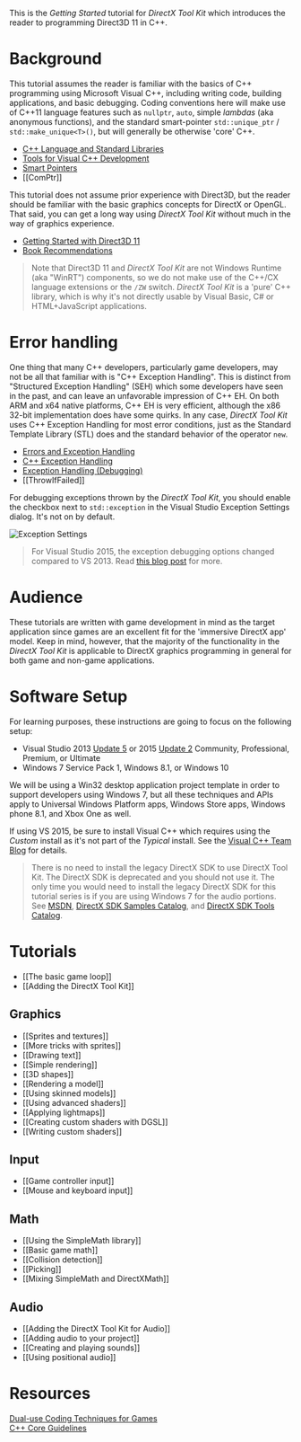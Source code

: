 This is the _Getting Started_ tutorial for _DirectX Tool Kit_ which introduces the reader to programming Direct3D 11 in C++.

# Background
This tutorial assumes the reader is familiar with the basics of C++ programming using Microsoft Visual C++, including writing code, building applications, and basic debugging. Coding conventions here will make use of C++11 language features such as ``nullptr``, ``auto``, simple _lambdas_  (aka anonymous functions), and the standard smart-pointer ``std::unique_ptr`` / ``std::make_unique<T>()``, but will generally be otherwise 'core' C++.

* [C++ Language and Standard Libraries](http://msdn.microsoft.com/en-us/library/hh875057.aspx)
* [Tools for Visual C++ Development](http://msdn.microsoft.com/en-us/library/hh967574.aspx)
* [Smart Pointers](http://msdn.microsoft.com/en-us/library/hh279674.aspx)
* [[ComPtr]]

This tutorial does not assume prior experience with Direct3D, but the reader should be familiar with the basic graphics concepts for DirectX or OpenGL. That said, you can get a long way using _DirectX Tool Kit_ without much in the way of graphics experience.

* [Getting Started with Direct3D 11](http://blogs.msdn.com/b/chuckw/archive/2011/07/11/getting-started-with-direct3d-11.aspx)
* [Book Recommendations](http://blogs.msdn.com/b/chuckw/archive/2014/04/07/book-recommendations.aspx)

> Note that Direct3D 11 and _DirectX Tool Kit_ are not Windows Runtime (aka "WinRT") components, so we do not make use of the C++/CX language extensions or the ``/ZW`` switch. _DirectX Tool Kit_ is a 'pure' C++ library, which is why it's not directly usable by Visual Basic, C# or HTML+JavaScript applications.

# Error handling
One thing that many C++ developers, particularly game developers, may not be all that familiar with is "C++ Exception Handling". This is distinct from "Structured Exception Handling" (SEH) which some developers have seen in the past, and can leave an unfavorable impression of C++ EH. On both ARM and x64 native platforms, C++ EH is very efficient, although the x86 32-bit implementation does have some quirks. In any case, _DirectX Tool Kit_ uses C++ Exception Handling for most error conditions, just as the Standard Template Library (STL) does and the standard behavior of the operator ``new``.

* [Errors and Exception Handling](http://msdn.microsoft.com/en-us/library/hh279678.aspx)
* [C++ Exception Handling](http://msdn.microsoft.com/en-us/library/4t3saedz.aspx)
* [Exception Handling (Debugging)](http://msdn.microsoft.com/en-us/library/x85tt0dd.aspx)
* [[ThrowIfFailed]]

For debugging exceptions thrown by the _DirectX Tool Kit_, you should enable the checkbox next to ``std::exception`` in the Visual Studio Exception Settings dialog. It's not on by default.

![Exception Settings](https://github.com/Microsoft/DirectXTK/wiki/images/DebugExcept.PNG)

> For Visual Studio 2015, the exception debugging options changed compared to VS 2013. Read [this blog post](https://blogs.msdn.microsoft.com/visualstudioalm/2015/02/23/the-new-exception-settings-window-in-visual-studio-2015/) for more.

# Audience
These tutorials are written with game development in mind as the target application since games are an excellent fit for the 'immersive DirectX app' model. Keep in mind, however, that the majority of the functionality in the _DirectX Tool Kit_ is applicable to DirectX graphics programming in general for both game and non-game applications.

# Software Setup
For learning purposes, these instructions are going to focus on the following setup:

* Visual Studio 2013 [Update 5](http://blogs.msdn.com/b/chuckw/archive/2015/07/20/visual-studio-2013-update-5.aspx) or 2015 [Update 2](https://blogs.msdn.microsoft.com/chuckw/2016/03/31/visual-studio-2015-update-2/) Community, Professional, Premium, or Ultimate
* Windows 7 Service Pack 1, Windows 8.1, or Windows 10

We will be using a Win32 desktop application project template in order to support developers using Windows 7, but all these techniques and APIs apply to Universal Windows Platform apps, Windows Store apps, Windows phone 8.1, and Xbox One as well.

If using VS 2015, be sure to install Visual C++ which requires using the _Custom_ install as it's not part of the _Typical_ install. See the [Visual C++ Team Blog](http://blogs.msdn.com/b/vcblog/archive/2015/07/24/setup-changes-in-visual-studio-2015-affecting-c-developers.aspx) for details.

> There is no need to install the legacy DirectX SDK to use DirectX Tool Kit. The DirectX SDK is deprecated and you should not use it. The only time you would need to install the legacy DirectX SDK for this tutorial series is if you are using Windows 7 for the audio portions. See [MSDN](https://msdn.microsoft.com/en-us/library/windows/desktop/ee663275.aspx), [DirectX SDK Samples Catalog](http://blogs.msdn.com/b/chuckw/archive/2013/09/20/directx-sdk-samples-catalog.aspx), and [DirectX SDK Tools Catalog](http://blogs.msdn.com/b/chuckw/archive/2014/10/28/directx-sdk-tools-catalog.aspx).

# Tutorials

* [[The basic game loop]]
* [[Adding the DirectX Tool Kit]]

## Graphics

* [[Sprites and textures]]
* [[More tricks with sprites]]
* [[Drawing text]]
* [[Simple rendering]]
* [[3D shapes]]
* [[Rendering a model]]
* [[Using skinned models]]
* [[Using advanced shaders]]
* [[Applying lightmaps]]
* [[Creating custom shaders with DGSL]]
* [[Writing custom shaders]]

## Input

* [[Game controller input]]
* [[Mouse and keyboard input]]

## Math

* [[Using the SimpleMath library]]
* [[Basic game math]]
* [[Collision detection]]
* [[Picking]]
* [[Mixing SimpleMath and DirectXMath]]

## Audio

* [[Adding the DirectX Tool Kit for Audio]]
* [[Adding audio to your project]]
* [[Creating and playing sounds]]
* [[Using positional audio]]

# Resources

[Dual-use Coding Techniques for Games](http://blogs.msdn.com/b/chuckw/archive/2012/09/17/dual-use-coding-techniques-for-games.aspx)  
[C++ Core Guidelines](https://github.com/isocpp/CppCoreGuidelines/blob/master/CppCoreGuidelines.md)
